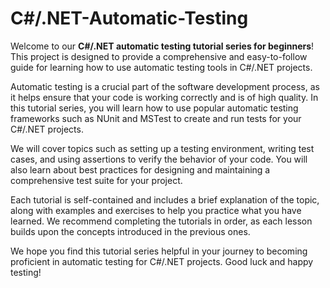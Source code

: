 # C#/.NET-Automatic-Testing


Welcome to our **C#/.NET automatic testing tutorial series for beginners**! This project is designed to provide a comprehensive and easy-to-follow guide for learning how to use automatic testing tools in C#/.NET projects.

Automatic testing is a crucial part of the software development process, as it helps ensure that your code is working correctly and is of high quality. In this tutorial series, you will learn how to use popular automatic testing frameworks such as NUnit and MSTest to create and run tests for your C#/.NET projects.

We will cover topics such as setting up a testing environment, writing test cases, and using assertions to verify the behavior of your code. You will also learn about best practices for designing and maintaining a comprehensive test suite for your project.

Each tutorial is self-contained and includes a brief explanation of the topic, along with examples and exercises to help you practice what you have learned. We recommend completing the tutorials in order, as each lesson builds upon the concepts introduced in the previous ones.

We hope you find this tutorial series helpful in your journey to becoming proficient in automatic testing for C#/.NET projects. Good luck and happy testing!
